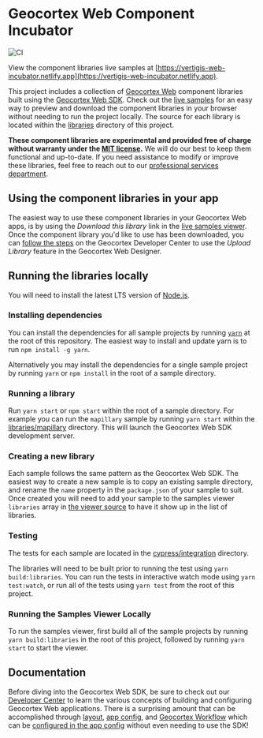 # Geocortex Web Component Incubator

![CI](https://github.com/geocortex/vertigis-web-incubator/workflows/CI/badge.svg)

View the component libraries live samples at [https://vertigis-web-incubator.netlify.app](https://vertigis-web-incubator.netlify.app).

This project includes a collection of [Geocortex Web](https://geocortex.com/products/vertigis-studio-web/) component libraries built using the [Geocortex Web SDK](https://developers.geocortex.com/docs/web/sdk-overview/). Check out the [live samples](https://vertigis-web-incubator.netlify.app/) for an easy way to preview and download the component libraries in your browser without needing to run the project locally. The source for each library is located within the [libraries](libraries) directory of this project.

**These component libraries are experimental and provided free of charge without warranty under the [MIT license](LICENSE).** We will do our best to keep them functional and up-to-date. If you need assistance to modify or improve these libraries, feel free to reach out to our [professional services department](https://geocortex.com/support-services/professional-services/).

## Using the component libraries in your app

The easiest way to use these component libraries in your Geocortex Web apps, is by using the _Download this library_ link in the [live samples viewer](https://vertigis-web-incubator.netlify.app/). Once the component library you'd like to use has been downloaded, you can [follow the steps](https://developers.geocortex.com/docs/web/sdk-deployment#uploading-custom-code-to-an-app) on the Geocortex Developer Center to use the _Upload Library_ feature in the Geocortex Web Designer.

## Running the libraries locally

You will need to install the latest LTS version of [Node.js](https://nodejs.org/).

### Installing dependencies

You can install the dependencies for all sample projects by running [`yarn`](https://yarnpkg.com/) at the root of this repository. The easiest way to install and update yarn is to run `npm install -g yarn`.

Alternatively you may install the dependencies for a single sample project by running `yarn` or `npm install` in the root of a sample directory.

### Running a library

Run `yarn start` or `npm start` within the root of a sample directory. For example you can run the `mapillary` sample by running `yarn start` within the [libraries/mapillary](libraries/mapillary) directory. This will launch the Geocortex Web SDK development server.

### Creating a new library

Each sample follows the same pattern as the Geocortex Web SDK. The easiest way to create a new sample is to copy an existing sample directory, and rename the `name` property in the `package.json` of your sample to suit. Once created you will need to add your sample to the samples viewer `libraries` array in [the viewer source](viewer/src/App.tsx) to have it show up in the list of libraries.

### Testing

The tests for each sample are located in the [cypress/integration](cypress/integration) directory.

The libraries will need to be built prior to running the test using `yarn build:libraries`. You can run the tests in interactive watch mode using `yarn test:watch`, or run all of the tests using `yarn test` from the root of this project.

### Running the Samples Viewer Locally

To run the samples viewer, first build all of the sample projects by running `yarn build:libraries` in the root of this project, followed by running `yarn start` to start the viewer.

## Documentation

Before diving into the Geocortex Web SDK, be sure to check out our [Developer Center](https://developers.geocortex.com/docs/web/overview/) to learn the various concepts of building and configuring Geocortex Web applications. There is a surprising amount that can be accomplished through [layout](https://developers.geocortex.com/docs/web/configuration-layout-getting-started/), [app config](https://developers.geocortex.com/docs/web/configuration-app-config-getting-started/), and [Geocortex Workflow](https://geocortex.com/products/vertigis-studio-workflow/) which can be [configured in the app config](https://developers.geocortex.com/docs/web/tutorial-run-workflow-app-config/) without even needing to use the SDK!
